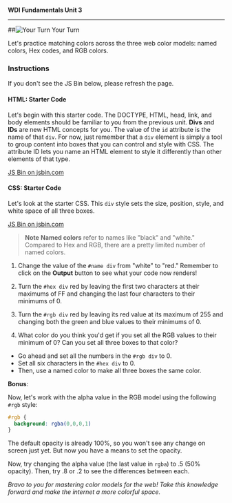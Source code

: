 **WDI Fundamentals Unit 3**

---

##![Your Turn](../assets/exercise.png) Your Turn

Let's practice matching colors across the three web color models: named colors, Hex codes, and RGB colors.

### Instructions
If you don't see the JS Bin below, please refresh the page.

#### HTML: Starter Code

Let's begin with this starter code. The DOCTYPE, HTML, head, link, and body elements should be familiar to you from the previous unit. **Divs** and **IDs** are new HTML concepts for you. The value of the `id` attribute is the name of that `div`. For now, just remember that a `div` element is simply a tool to group content into boxes that you can control and style with CSS. The attribute ID lets you name an HTML element to style it differently than other elements of that type.

<a class="jsbin-embed" href="http://jsbin.com/goyaqo/2/embed?html&height=600px">JS Bin on jsbin.com</a><script src="http://static.jsbin.com/js/embed.min.js?3.35.11"></script>

#### CSS: Starter Code
Let's look at the starter CSS. This `div` style sets the size, position, style, and white space of all three boxes.

<a class="jsbin-embed" href="http://jsbin.com/goyaqo/2/embed?css">JS Bin on jsbin.com</a><script src="http://static.jsbin.com/js/embed.min.js?3.35.11"></script>

>**Note** **Named colors** refer to names like "black" and "white." Compared to Hex and RGB, there are a pretty limited number of named colors.

1) Change the value of the `#name div` from "white" to "red." Remember to click on the **Output** button to see what your code now renders!

2) Turn the `#hex div` red by leaving the first two characters at their maximums of FF and changing the last four characters to their minimums of 0.

3) Turn the `#rgb div` red by leaving its red value at its maximum of 255 and changing both the green and blue values to their minimums of 0.

4) What color do you think you'd get if you set all the RGB values to their minimum of 0? Can you set all three boxes to that color?
  * Go ahead and set all the numbers in the `#rgb div` to 0.
  * Set all six characters in the `#hex div` to 0.
  * Then, use a named color to make all three boxes the same color.

**Bonus**:

Now, let's work with the alpha value in the RGB model using the following `#rgb` style:

```css
#rgb {
  background: rgba(0,0,0,1)
}
```

The default opacity is already 100%, so you won't see any change on screen just yet. But now you have a means to set the opacity.

Now, try changing the alpha value (the last value in `rgba`) to .5 (50% opacity). Then, try .8 or .2 to see the differences between each.

*Bravo to you for mastering color models for the web! Take this knowledge forward and make the internet a more colorful space.*
